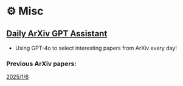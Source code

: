 # ⚙️ Misc

## [Daily ArXiv GPT Assistant](https://jackyfl.github.io/gpt_paper_assistant/)
- Using GPT-4o to select interesting papers from ArXiv every day! 
### Previous ArXiv papers:

[2025/1/6](files/daily_arxiv/output_2025_0106.md)

    